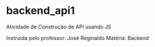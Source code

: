 # backend_api1
Atividade de Construção de API usando JS

Instruída pelo professor: José Reginaldo 
Matéria: Backend
